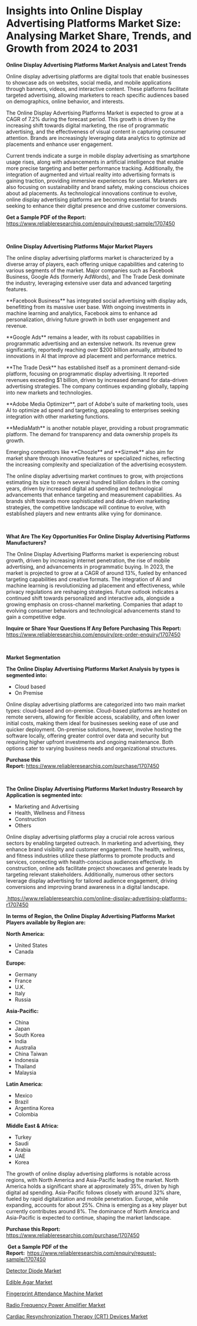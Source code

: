 <p><h1>Insights into Online Display Advertising Platforms Market Size: Analysing Market Share, Trends, and Growth from 2024 to 2031</h1></p><p><strong>Online Display Advertising Platforms Market Analysis and Latest Trends</strong></p>
<p><p>Online display advertising platforms are digital tools that enable businesses to showcase ads on websites, social media, and mobile applications through banners, videos, and interactive content. These platforms facilitate targeted advertising, allowing marketers to reach specific audiences based on demographics, online behavior, and interests.</p><p>The Online Display Advertising Platforms Market is expected to grow at a CAGR of 7.2% during the forecast period. This growth is driven by the increasing shift towards digital marketing, the rise of programmatic advertising, and the effectiveness of visual content in capturing consumer attention. Brands are increasingly leveraging data analytics to optimize ad placements and enhance user engagement.</p><p>Current trends indicate a surge in mobile display advertising as smartphone usage rises, along with advancements in artificial intelligence that enable more precise targeting and better performance tracking. Additionally, the integration of augmented and virtual reality into advertising formats is gaining traction, providing immersive experiences for users. Marketers are also focusing on sustainability and brand safety, making conscious choices about ad placements. As technological innovations continue to evolve, online display advertising platforms are becoming essential for brands seeking to enhance their digital presence and drive customer conversions.</p></p>
<p><strong>Get a Sample PDF of the Report:&nbsp;</strong> <a href="https://www.reliableresearchiq.com/enquiry/request-sample/1707450?utm_campaign=1608&utm_medium=2&utm_source=Github&utm_content=ia&utm_term=18102024&utm_id=online-display-advertising-platforms">https://www.reliableresearchiq.com/enquiry/request-sample/1707450</a></p>
<p>&nbsp;</p>
<p><strong>Online Display Advertising Platforms Major Market Players</strong></p>
<p><p>The online display advertising platforms market is characterized by a diverse array of players, each offering unique capabilities and catering to various segments of the market. Major companies such as Facebook Business, Google Ads (formerly AdWords), and The Trade Desk dominate the industry, leveraging extensive user data and advanced targeting features.</p><p>**Facebook Business** has integrated social advertising with display ads, benefitting from its massive user base. With ongoing investments in machine learning and analytics, Facebook aims to enhance ad personalization, driving future growth in both user engagement and revenue.</p><p>**Google Ads** remains a leader, with its robust capabilities in programmatic advertising and an extensive network. Its revenue grew significantly, reportedly reaching over $200 billion annually, attributed to innovations in AI that improve ad placement and performance metrics.</p><p>**The Trade Desk** has established itself as a prominent demand-side platform, focusing on programmatic display advertising. It reported revenues exceeding $1 billion, driven by increased demand for data-driven advertising strategies. The company continues expanding globally, tapping into new markets and technologies.</p><p>**Adobe Media Optimizer**, part of Adobe's suite of marketing tools, uses AI to optimize ad spend and targeting, appealing to enterprises seeking integration with other marketing functions.</p><p>**MediaMath** is another notable player, providing a robust programmatic platform. The demand for transparency and data ownership propels its growth.</p><p>Emerging competitors like **Choozle** and **Sizmek** also aim for market share through innovative features or specialized niches, reflecting the increasing complexity and specialization of the advertising ecosystem.</p><p>The online display advertising market continues to grow, with projections estimating its size to reach several hundred billion dollars in the coming years, driven by increased digital ad spending and technological advancements that enhance targeting and measurement capabilities. As brands shift towards more sophisticated and data-driven marketing strategies, the competitive landscape will continue to evolve, with established players and new entrants alike vying for dominance.</p></p>
<p>&nbsp;</p>
<p><strong>What Are The Key Opportunities For Online Display Advertising Platforms Manufacturers?</strong></p>
<p><p>The Online Display Advertising Platforms market is experiencing robust growth, driven by increasing internet penetration, the rise of mobile advertising, and advancements in programmatic buying. In 2023, the market is projected to grow at a CAGR of around 13%, fueled by enhanced targeting capabilities and creative formats. The integration of AI and machine learning is revolutionizing ad placement and effectiveness, while privacy regulations are reshaping strategies. Future outlook indicates a continued shift towards personalized and interactive ads, alongside a growing emphasis on cross-channel marketing. Companies that adapt to evolving consumer behaviors and technological advancements stand to gain a competitive edge.</p></p>
<p><strong>Inquire or Share Your Questions If Any Before Purchasing This Report:</strong> <a href="https://www.reliableresearchiq.com/enquiry/pre-order-enquiry/1707450?utm_campaign=1608&utm_medium=2&utm_source=Github&utm_content=ia&utm_term=18102024&utm_id=online-display-advertising-platforms">https://www.reliableresearchiq.com/enquiry/pre-order-enquiry/1707450</a></p>
<p>&nbsp;</p>
<p><strong>Market Segmentation</strong></p>
<p><strong>The Online Display Advertising Platforms Market Analysis by types is segmented into:</strong></p>
<p><ul><li>Cloud based</li><li>On Premise</li></ul></p>
<p><p>Online display advertising platforms are categorized into two main market types: cloud-based and on-premise. Cloud-based platforms are hosted on remote servers, allowing for flexible access, scalability, and often lower initial costs, making them ideal for businesses seeking ease of use and quicker deployment. On-premise solutions, however, involve hosting the software locally, offering greater control over data and security but requiring higher upfront investments and ongoing maintenance. Both options cater to varying business needs and organizational structures.</p></p>
<p><strong>Purchase this Report:&nbsp;</strong><a href="https://www.reliableresearchiq.com/purchase/1707450?utm_campaign=1608&utm_medium=2&utm_source=Github&utm_content=ia&utm_term=18102024&utm_id=online-display-advertising-platforms">https://www.reliableresearchiq.com/purchase/1707450</a></p>
<p>&nbsp;</p>
<p><strong>The Online Display Advertising Platforms Market Industry Research by Application is segmented into:</strong></p>
<p><ul><li>Marketing and Advertising</li><li>Health, Wellness and Fitness</li><li>Construction</li><li>Others</li></ul></p>
<p><p>Online display advertising platforms play a crucial role across various sectors by enabling targeted outreach. In marketing and advertising, they enhance brand visibility and customer engagement. The health, wellness, and fitness industries utilize these platforms to promote products and services, connecting with health-conscious audiences effectively. In construction, online ads facilitate project showcases and generate leads by targeting relevant stakeholders. Additionally, numerous other sectors leverage display advertising for tailored audience engagement, driving conversions and improving brand awareness in a digital landscape.</p></p>
<p><a href="https://www.reliableresearchiq.com/online-display-advertising-platforms-r1707450?utm_campaign=1608&utm_medium=2&utm_source=Github&utm_content=ia&utm_term=18102024&utm_id=online-display-advertising-platforms">&nbsp;https://www.reliableresearchiq.com/online-display-advertising-platforms-r1707450</a></p>
<p><strong>In terms of Region, the Online Display Advertising Platforms Market Players available by Region are:</strong></p>
<p>
    <p> <strong> North America: </strong>
        <ul>
            <li>United States</li>
            <li>Canada</li>
        </ul>
        </p> 
    <p> <strong> Europe: </strong>
        <ul>
            <li>Germany</li>
            <li>France</li>
            <li>U.K.</li>
            <li>Italy</li>
            <li>Russia</li>
        </ul>
        </p> 
    <p> <strong> Asia-Pacific: </strong>
        <ul>
            <li>China</li>
            <li>Japan</li>
            <li>South Korea</li>
            <li>India</li>
            <li>Australia</li>
            <li>China Taiwan</li>
            <li>Indonesia</li>
            <li>Thailand</li>
            <li>Malaysia</li>
        </ul>
        </p> 
    <p> <strong> Latin America: </strong>
        <ul>
            <li>Mexico</li>
            <li>Brazil</li>
            <li>Argentina Korea</li>
            <li>Colombia</li>
        </ul>
        </p> 
    <p> <strong> Middle East & Africa: </strong>
        <ul>
            <li>Turkey</li>
            <li>Saudi</li>
            <li>Arabia</li>
            <li>UAE</li>
            <li>Korea</li>
        </ul>
    </p>
    </p>
<p><p>The growth of online display advertising platforms is notable across regions, with North America and Asia-Pacific leading the market. North America holds a significant share at approximately 35%, driven by high digital ad spending. Asia-Pacific follows closely with around 32% share, fueled by rapid digitalization and mobile penetration. Europe, while expanding, accounts for about 25%. China is emerging as a key player but currently contributes around 8%. The dominance of North America and Asia-Pacific is expected to continue, shaping the market landscape.</p></p>
<p><strong>Purchase this Report: </strong><a href="https://www.reliableresearchiq.com/purchase/1707450?utm_campaign=1608&utm_medium=2&utm_source=Github&utm_content=ia&utm_term=18102024&utm_id=online-display-advertising-platforms">https://www.reliableresearchiq.com/purchase/1707450</a></p>
<p>&nbsp;<strong>Get a Sample PDF of the Report:&nbsp;&nbsp;</strong><a href="https://www.reliableresearchiq.com/enquiry/request-sample/1707450?utm_campaign=1608&utm_medium=2&utm_source=Github&utm_content=ia&utm_term=18102024&utm_id=online-display-advertising-platforms">https://www.reliableresearchiq.com/enquiry/request-sample/1707450</a></p>
<p><strong></strong></p>
<p><p><a href="https://www.linkedin.com/pulse/influencing-factors-detector-diode-market-insights-growth-projections-7qhwe?utm_campaign=1608&utm_medium=2&utm_source=Github&utm_content=ia&utm_term=18102024&utm_id=online-display-advertising-platforms">Detector Diode Market</a></p><p><a href="https://www.linkedin.com/pulse/booming-edible-agar-market-sector-analysis-growth-projections-bupfe?utm_campaign=1608&utm_medium=2&utm_source=Github&utm_content=ia&utm_term=18102024&utm_id=online-display-advertising-platforms">Edible Agar Market</a></p><p><a href="https://www.linkedin.com/pulse/fingerprint-attendance-machine-market-investigation-industry-arute?utm_campaign=1608&utm_medium=2&utm_source=Github&utm_content=ia&utm_term=18102024&utm_id=online-display-advertising-platforms">Fingerprint Attendance Machine Market</a></p><p><a href="https://www.linkedin.com/pulse/radio-frequency-power-amplifier-market-evolution-global-cv17e?utm_campaign=1608&utm_medium=2&utm_source=Github&utm_content=ia&utm_term=18102024&utm_id=online-display-advertising-platforms">Radio Frequency Power Amplifier Market</a></p><p><a href="https://github.com/DianaWilson796/Market-Research-Report-List-1/blob/main/cardiac-resynchronization-therapy-crt-devices-market.md?utm_campaign=1608&utm_medium=2&utm_source=Github&utm_content=ia&utm_term=18102024&utm_id=online-display-advertising-platforms">Cardiac Resynchronization Therapy (CRT) Devices Market</a></p></p>